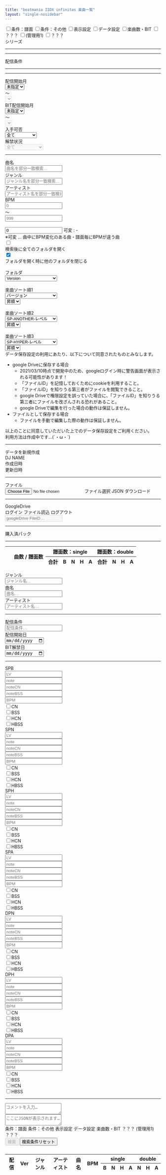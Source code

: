 ```yaml
---
title: "beatmania IIDX infinitas 楽曲一覧"
layout: "single-nosidebar"
---
```


<!--
<div id="ret"></div>

<p>Drive API Quickstart</p>

Add buttons to initiate auth sequence and sign out
<button id="authorize_button" style="display: none;">Authorize</button>
<button id="signout_button" style="display: none;">Sign Out</button>
<button id="get_button">Get File</button>

<pre id="content" style="white-space: pre-wrap;"></pre>
-->

<link rel="stylesheet" href="./musics.css">
<script type="text/javascript" src="https://cdn.jsdelivr.net/npm/jquery@3.5.1/dist/jquery.min.js"></script>
<script type="text/javascript" src="./scripts/musics.js"></script>
<script type="text/javascript" src="./musiclist.js"></script>
<script type="text/javascript" src="https://apis.google.com/js/api.js" async defer
    onload="this.onload=function(){};handleClientLoad()"
    onreadystatechange="if (this.readyState === 'complete') this.onload()">
</script>

<div id="toastbox"></div>

<div id="musicsearch" class="table-outer">
    <input id="formtab-1" name="formtab" class="formtabinput" type="checkbox" value="1" data-checkgroup="formtab" /><label for="formtab-1" class="tab_item">条件：譜面</label>
    <input id="formtab-2" name="formtab" class="formtabinput" type="checkbox" value="2" data-checkgroup="formtab" /><label for="formtab-2" class="tab_item">条件：その他</label>
    <input id="formtab-3" name="formtab" class="formtabinput" type="checkbox" value="3" data-checkgroup="formtab" /><label for="formtab-3" class="tab_item">表示設定</label>
    <input id="formtab-4" name="formtab" class="formtabinput" type="checkbox" value="4" data-checkgroup="formtab" /><label for="formtab-4" class="tab_item">データ設定</label>
    <input id="formtab-5" name="formtab" class="formtabinput" type="checkbox" value="5" data-checkgroup="formtab" /><label for="formtab-5" class="tab_item">楽曲数・BIT</label>
    <input id="formtab-6" name="formtab" class="formtabinput" type="checkbox" value="6" data-checkgroup="formtab" /><label for="formtab-6" class="tab_item">？？？</label>
    <input id="formtab-7" name="formtab" class="formtabinput" type="checkbox" value="7" data-checkgroup="formtab" /><label for="formtab-7" class="tab_item">(管理用1)</label>
    <input id="formtab-8" name="formtab" class="formtabinput" type="checkbox" value="8" data-checkgroup="formtab" /><label for="formtab-8" class="tab_item">？？？</label>
    <div id="formtab-1_content" class="tab_content">
        <div id="scorefilterbox"></div>
    </div>
    <div id="formtab-2_content" class="tab_content">
        <div class="inblock fieldname">シリーズ</div>
        <div id="changeselect-series-ALL" class="changeselect"></div>
        <div id="changeselect-series-CS" class="changeselect"></div>
        <hr class="clearfix" />
        <div id="seriesbox"></div>
        <hr class="clearfix" />
        <div class="inblock fieldname">配信条件</div>
        <div id="changeselect-releasetype-ALL" class="changeselect"></div>
        <div id="changeselect-releasetype-championship" class="changeselect"></div>
        <div id="changeselect-releasetype-Pack" class="changeselect"></div>
        <hr class="clearfix" />
        <div id="releasetypebox"></div>
        <hr class="clearfix" />
        <div class="clearfix">
            <div class="fieldname">配信開始月</div>
            <div class="releasedate-menu selectbutton inblock">
                <select id="releasedate-min" name="releasedate-min">
                    <option value="2000-01-01" selected>未指定</option>
                </select>
                <div></div>
            </div>
            <div class="inblock pad-lr5">～</div>
            <div class="releasedate-menu selectbutton inblock">
                <select id="releasedate-max" name="releasedate-max" disabled>
                </select>
                <div></div>
            </div>
        </div>
        <div class="clearfix">
            <div class="fieldname">BIT配信開始月</div>
            <div class="releasedate-menu selectbutton inblock">
                <select id="bitdate-min" name="bitdate-min">
                    <option value="2000-01-01" selected>未指定</option>
                </select>
                <div></div>
            </div>
            <div class="inblock pad-lr5">～</div>
            <div class="releasedate-menu selectbutton inblock">
                <select id="bitdate-max" name="bitdate-max" disabled>
                </select>
                <div></div>
            </div>
        </div>
        <div class="clearfix">
            <div class="fieldname">入手可否</div>
            <div class="selectbutton inblock">
                <select id="available" name="available">
                    <option value="ALL" selected>全て</option>
                    <option value="yes">現在入手可能</option>
                    <option value="no">現在入手不可</option>
                </select>
                <div></div>
            </div>
        </div>
        <div class="clearfix">
            <div class="fieldname">解禁状況</div>
            <div class="selectbutton inblock">
                <select id="unlocked" name="unlocked" disabled>
                    <option value="ALL" selected>全て</option>
                    <option value="yes">全譜面解禁済</option>
                    <option value="partiallyyes">1譜面以上解禁済</option>
                    <option value="partially">解禁中</option>
                    <option value="partiallyno">1譜面以上未解禁</option>
                    <option value="no">未解禁</option>
                </select>
                <div></div>
            </div>
        </div>
        <hr class="clearfix" />
        <div class="clearfix">
            <div class="fieldname">曲名</div>
            <div class="inblock"><input id="title" name="title" type="text" placeholder="曲名を部分一致検索…" class="input-260" autocomplete="on" list="titlelist" /><datalist id="titlelist"></datalist></div>
        </div>
        <div class="clearfix">
            <div class="fieldname">ジャンル</div>
            <div class="inblock"><input id="genre" name="genre" type="text" placeholder="ジャンル名を部分一致検索…" class="input-260" autocomplete="on" list="genrelist" /><datalist id="genrelist"></datalist></div>
        </div>
        <div class="clearfix">
            <div class="fieldname">アーティスト</div>
            <div class="inblock"><input id="artist" name="artist" type="text" placeholder="アーティスト名を部分一致検索…" class="input-260" autocomplete="on" list="artistlist" /><datalist id="artistlist"></datalist></div>
        </div>
        <div class="clearfix">
            <div class="fieldname">BPM</div>
            <div class="notes-menu"><input id="opt_bpm_min" name="opt_bpm_min" type="text" placeholder="0" class="input-60" /></div>
            <div class="inblock pad-lr5">～</div>
            <div class="notes-menu"><input id="opt_bpm_max" name="opt_bpm_max" type="text" placeholder="999" class="input-60" /></div>
            <div class="inblock pad-lr5">&nbsp;</div>
            <div class="vname bpm_opt">
                <input id="opt_bpm_changing" name="opt_bpm_changing" type="number" class="opt hidden" value="0" />
                <label for="opt_bpm_changing">可変&nbsp;:&nbsp;-</label>
            </div>
        </div>
        <div class="clearfix"><span>※可変 … 曲中にBPM変化のある曲・譜面毎にBPMが違う曲</span></div>
    </div>
    <div id="formtab-3_content" class="tab_content">
        <div class="clearfix">
            <div class="settings-check"><input id="searchopen" name="searchopen" type="checkbox" value="1" /></div>
            <div class="inblock"><label for="searchopen">検索後に全てのフォルダを開く</label></div>
        </div>
        <div class="clearfix">
            <div class="settings-check"><input id="singleopen" name="singleopen" type="checkbox" value="1" checked /></div>
            <div class="inblock"><label for="singleopen">フォルダを開く時に他のフォルダを閉じる</label></div>
        </div>
        <div class="clearfix">
            <div class="settings-check">&nbsp;</div>
            <div class="fieldname">フォルダ</div>
            <div class="inblock selectbutton">
                <select id="search-folder" name="search-folder">
                    <option value="VER" selected>Version</option>
                    <option value="SPNLV">SP-NORMAL-レベル</option>
                    <option value="SPHLV">SP-HYPER-レベル</option>
                    <option value="SPALV">SP-ANOTHER-レベル</option>
                    <option value="DPNLV">DP-NORMAL-レベル</option>
                    <option value="DPHLV">DP-HYPER-レベル</option>
                    <option value="DPALV">DP-ANOTHER-レベル</option>
                    <option value="SPNNOTES">SP-NORMAL-ノート数</option>
                    <option value="SPHNOTES">SP-HYPER-ノート数</option>
                    <option value="SPANOTES">SP-ANOTHER-ノート数</option>
                    <option value="DPNNOTES">DP-NORMAL-ノート数</option>
                    <option value="DPHNOTES">DP-HYPER-ノート数</option>
                    <option value="DPANOTES">DP-ANOTHER-ノート数</option>
                    <option value="BPM">BPM</option>
                    <option value="RELT">配信条件</option>
                    <option value="RELY">リリース年</option>
                    <option value="RELYM">リリース月</option>
                    <option value="BITY">BIT解禁年</option>
                    <option value="BITYM">BIT解禁月</option>
                </select>
                <div></div>
            </div>
        </div>
        <div class="clearfix">
            <div class="settings-check">&nbsp;</div>
            <div class="fieldname">楽曲ソート順1</div>
            <div class="inblock selectbutton">
                <select id="search-sort1" name="search-sort1" class="search-sort">
                    <option value="TITLE">曲名</option>
                    <option value="ARTIST">アーティスト名</option>
                    <option value="GENRE">ジャンル名</option>
                    <option value="BPM">BPM</option>
                    <option value="VERSION" selected>バージョン</option>
                    <option value="RELEASE">リリース日</option>
                    <option value="BITDATE">BIT解禁日</option>
                    <option value="SPNLV">SP-NORMAL-レベル</option>
                    <option value="SPHLV">SP-HYPER-レベル</option>
                    <option value="SPALV">SP-ANOTHER-レベル</option>
                    <option value="DPNLV">DP-NORMAL-レベル</option>
                    <option value="DPHLV">DP-HYPER-レベル</option>
                    <option value="DPALV">DP-ANOTHER-レベル</option>
                    <option value="SPNNOTES">SP-NORMAL-ノート数</option>
                    <option value="SPHNOTES">SP-HYPER-ノート数</option>
                    <option value="SPANOTES">SP-ANOTHER-ノート数</option>
                    <option value="DPNNOTES">DP-NORMAL-ノート数</option>
                    <option value="DPHNOTES">DP-HYPER-ノート数</option>
                    <option value="DPANOTES">DP-ANOTHER-ノート数</option>
                </select>
                <div></div>
                <select id="search-sort-order1" name="search-sort-order1" class="search-sort-order">
                    <option value="UP" selected>昇順</option>
                    <option value="DOWN">降順</option>
                </select>
                <div></div>
            </div>
        </div>
        <div class="clearfix">
            <div class="settings-check">&nbsp;</div>
            <div class="fieldname">楽曲ソート順2</div>
            <div class="inblock selectbutton">
                <select id="search-sort2" name="search-sort2" class="search-sort">
                    <option value="TITLE">曲名</option>
                    <option value="ARTIST">アーティスト名</option>
                    <option value="GENRE">ジャンル名</option>
                    <option value="BPM">BPM</option>
                    <option value="VERSION">バージョン</option>
                    <option value="RELEASE">リリース日</option>
                    <option value="BITDATE">BIT解禁日</option>
                    <option value="SPNLV">SP-NORMAL-レベル</option>
                    <option value="SPHLV">SP-HYPER-レベル</option>
                    <option value="SPALV" selected>SP-ANOTHER-レベル</option>
                    <option value="DPNLV">DP-NORMAL-レベル</option>
                    <option value="DPHLV">DP-HYPER-レベル</option>
                    <option value="DPALV">DP-ANOTHER-レベル</option>
                    <option value="SPNNOTES">SP-NORMAL-ノート数</option>
                    <option value="SPHNOTES">SP-HYPER-ノート数</option>
                    <option value="SPANOTES">SP-ANOTHER-ノート数</option>
                    <option value="DPNNOTES">DP-NORMAL-ノート数</option>
                    <option value="DPHNOTES">DP-HYPER-ノート数</option>
                    <option value="DPANOTES">DP-ANOTHER-ノート数</option>
                </select>
                <div></div>
                <select id="search-sort-order2" name="search-sort-order2" class="search-sort-order">
                    <option value="UP" selected>昇順</option>
                    <option value="DOWN">降順</option>
                </select>
                <div></div>
            </div>
        </div>
        <div class="clearfix">
            <div class="settings-check">&nbsp;</div>
            <div class="fieldname">楽曲ソート順3</div>
            <div class="inblock selectbutton">
                <select id="search-sort3" name="search-sort3" class="search-sort">
                    <option value="TITLE">曲名</option>
                    <option value="ARTIST">アーティスト名</option>
                    <option value="GENRE">ジャンル名</option>
                    <option value="BPM">BPM</option>
                    <option value="VERSION">バージョン</option>
                    <option value="RELEASE">リリース日</option>
                    <option value="BITDATE">BIT解禁日</option>
                    <option value="SPNLV">SP-NORMAL-レベル</option>
                    <option value="SPHLV" selected>SP-HYPER-レベル</option>
                    <option value="SPALV">SP-ANOTHER-レベル</option>
                    <option value="DPNLV">DP-NORMAL-レベル</option>
                    <option value="DPHLV">DP-HYPER-レベル</option>
                    <option value="DPALV">DP-ANOTHER-レベル</option>
                    <option value="SPNNOTES">SP-NORMAL-ノート数</option>
                    <option value="SPHNOTES">SP-HYPER-ノート数</option>
                    <option value="SPANOTES">SP-ANOTHER-ノート数</option>
                    <option value="DPNNOTES">DP-NORMAL-ノート数</option>
                    <option value="DPHNOTES">DP-HYPER-ノート数</option>
                    <option value="DPANOTES">DP-ANOTHER-ノート数</option>
                </select>
                <div></div>
                <select id="search-sort-order3" name="search-sort-order3" class="search-sort-order">
                    <option value="UP" selected>昇順</option>
                    <option value="DOWN">降順</option>
                </select>
                <div></div>
            </div>
        </div>
    </div>
    <div id="formtab-4_content" class="tab_content">
        <div class="clearfix">
            <div>
            データ保存設定の利用にあたり、以下について同意されたものとみなします。<br />
            <ul>
                <li>google Driveに保存する場合<br />
                    <ul>
                        <li class="warn">2021/03/10時点で開発中のため、googleログイン時に警告画面が表示される可能性があります！</li>
                        <li>「ファイルID」を記憶しておくためにcookieを利用すること。</li>
                        <li>「ファイルID」を知りうる第三者がファイルを閲覧できること。</li>
                        <li>google Driveで権限設定を誤っていた場合に、「ファイルID」を知りうる第三者にファイルを改ざんされる恐れがあること。</li>
                        <li>google Driveで編集を行った場合の動作は保証しません。</li>
                    </ul>
                </li>
                <li>ファイルとして保存する場合<br />
                    <ul>
                        <li>ファイルを手動で編集した際の動作は保証しません。</li>
                    </ul>
                </li>
            </ul>
            以上のことに同意していただいた上でのデータ保存設定をご利用ください。<br />
            利用方法は作成中です…(´・ω・`)<br />
            </div>
        </div>
        <hr class="clearfix" />
        <div class="clearfix">
            <div class="fieldname"></div><div class="inblock"><a id="newtext" class="btn btn--info">データを新規作成</a></div>
        </div>
        <div class="clearfix">
            <div class="fieldname">DJ NAME</div><div id="userJSON_djname" class="inblock"></div>
        </div>
        <div class="clearfix">
            <div class="fieldname">作成日時</div><div id="userJSON_created" class="inblock"></div>
        </div>
        <div class="clearfix">
            <div class="fieldname">更新日時</div><div id="userJSON_updated" class="inblock"></div>
        </div>
        <hr class="clearfix" />
        <div class="clearfix" id="json-message-outer" class="hidden">
            <div class="fieldname"></div><div id="json-message" class="inblock"></div>
        </div>
        <div class="clearfix">
            <div class="fieldname">ファイル</div>
            <div class="inblock">
                <div class="clearfix">
                    <input id="localfile" name="localfile" type="file" class="hidden" /><label for="localfile" class="btn btn--info"> ファイル選択 </label>
                    <a id="downloadButton" class="btn btn--info hidden">JSON ダウンロード</a>
                </div>
                <div class="clearfix">
                    <div id="localfilename"></div>
                </div>
            </div>
        </div>
        <hr class="clearfix" />
        <div class="clearfix">
            <div class="fieldname">GoogleDrive</div>
            <div class="inblock">
                <div class="clearfix">
                    <a id="googleSignin" class="btn btn--info">ログイン</a>
                    <a id="gdfileget" class="btn btn--info">ファイル読込</a>
                    <a id="googleSignout" class="btn btn--info">ログアウト</a>
                </div>
                <input id="gdid" name="gdid" type="text" placeholder="googleDrive FileID…" class="input-200" disabled />
            </div>
        </div>
        <!-- <hr class="clearfix sg2" />
        <div class="clearfix sg2 rival">
            <div class="fieldname">ライバル1</div>
            <div class="inblock"><input id="rival1" name="rival1" type="text" placeholder="ライバルのID…" class="input-200" disabled /></div>
        </div>
        <div class="clearfix sg2 rival">
            <div class="fieldname">┗参照パス</div>
            <div class="inblock"><input id="rival1pass" name="rival1pass" type="text" placeholder="ライバルの参照パス…" class="input-200" disabled /></div>
        </div>
        <hr class="clearfix sg2" />
        <div class="clearfix sg2 rival">
            <div class="fieldname">ライバル2</div>
            <div class="inblock"><input id="rival2" name="rival2" type="text" placeholder="ライバルのID…" class="input-200" disabled /></div>
        </div>
        <div class="clearfix sg2 rival">
            <div class="fieldname">┗参照パス</div>
            <div class="inblock"><input id="rival2pass" name="rival2pass" type="text" placeholder="ライバルの参照パス…" class="input-200" disabled /></div>
        </div>
        <hr class="clearfix sg2" />
        <div class="clearfix sg2 rival">
            <div class="fieldname">ライバル3</div>
            <div class="inblock"><input id="rival3" name="rival3" type="text" placeholder="ライバルのID…" class="input-200" disabled /></div>
        </div>
        <div class="clearfix sg2 rival">
            <div class="fieldname">┗参照パス</div>
            <div class="inblock"><input id="rival3pass" name="rival3pass" type="text" placeholder="ライバルの参照パス…" class="input-200" disabled /></div>
        </div>
        <hr class="clearfix sg2" />
        <div class="clearfix sg2 rival">
            <div class="fieldname">ライバル4</div>
            <div class="inblock"><input id="rival4" name="rival4" type="text" placeholder="ライバルのID…" class="input-200" disabled /></div>
        </div>
        <div class="clearfix sg2 rival">
            <div class="fieldname">┗参照パス</div>
            <div class="inblock"><input id="rival4pass" name="rival4pass" type="text" placeholder="ライバルの参照パス…" class="input-200" disabled /></div>
        </div>
        <hr class="clearfix sg2" />
        <div class="clearfix sg2 rival">
            <div class="fieldname">ライバル5</div>
            <div class="inblock"><input id="rival5" name="rival5" type="text" placeholder="ライバルのID…" class="input-200" disabled /></div>
        </div>
        <div class="clearfix sg2 rival">
            <div class="fieldname">┗参照パス</div>
            <div class="inblock"><input id="rival5pass" name="rival5pass" type="text" placeholder="ライバルの参照パス…" class="input-200" disabled /></div>
        </div>
        <div class="clearfix sg2 rival">
            <input id="setrivalid" name="setmyid" type="checkbox" class="hidden" disabled />
            <label for="setrivalid">ライバル情報更新</label>
        </div> -->
        <hr class="sg2 clearfix" />
        <div class="clearfix">
            <div class="fieldname">購入済パック</div>
            <hr class="clearfix" />
            <div id="purchasebox" class="sg2 purchase"></div>
        </div>
    </div>
    <div id="formtab-5_content" class="table-outer tab_content">
        <div class="info-lastupdated"></div>
        <table class="infotable">
            <colgroup span="1" class="section1"></colgroup>
            <colgroup span="1" class="section2"></colgroup>
            <colgroup span="1" class="total"></colgroup>
            <colgroup span="5" class="scoreinfo single"></colgroup>
            <colgroup span="4" class="scoreinfo double"></colgroup>
            <thead>
                <tr>
                    <th rowspan="2" colspan="2">&nbsp;</th>
                    <th rowspan="2" class="total">曲数 / 譜面数</th>
                    <th colspan="5" class="sp">譜面数：single</th>
                    <th colspan="4" class="dp">譜面数：double</th>
                </tr>
                <tr>
                    <th class="sp level all">合計</th>
                    <th class="sp level spb">B</th>
                    <th class="sp level spn">N</th>
                    <th class="sp level sph">H</th>
                    <th class="sp level spa">A</th>
                    <th class="dp level all">合計</th>
                    <th class="dp level dpn">N</th>
                    <th class="dp level dph">H</th>
                    <th class="dp level dpa">A</th>
                </tr>
            </thead>
        </table>
    </div>
    <div id="formtab-6_content" class="tab_content">
        <div id="scorefilterbox"></div>
    </div>
    <div id="formtab-7_content" class="tab_content">
        <div class="clearfix">
            <div class="fieldname"><label for="new_genre">ジャンル</label></div>
            <div class="inblock"><input id="new_genre" name="new_genre" type="text" placeholder="ジャンル名…" class="input-260" /></div>
        </div>
        <div class="clearfix">
            <div class="fieldname"><label for="new_title">曲名</label></div>
            <div class="inblock"><input id="new_title" name="new_title" type="text" placeholder="曲名…" class="input-260" /></div>
        </div>
        <div class="clearfix">
            <div class="fieldname"><label for="new_artist">アーティスト</label></div>
            <div class="inblock"><input id="new_artist" name="new_artist" type="text" placeholder="アーティスト名…" class="input-260" /></div>
        </div>
        <hr class="clearfix" />
        <div class="clearfix">
            <div class="fieldname"><label for="new_releasetype">配信条件</label></div>
            <div class="inblock">
                <input id="new_releasetype" name="new_releasetype" type="text" placeholder="配信条件…" class="input-260" list="releasetypelist" />
                <datalist id="releasetypelist">
                    <option value="Monthly" />
                    <option value="BIT" />
                    <option value="Default" />
                    <option value="DJP" />
                    <option value="Championship" />
                    <option value="Pack" />
                    <option value="PackSS" />
                    <option value="PackPM" />
                </datalist>
            </div>
        </div>
        <div class="clearfix">
            <div class="fieldname"><label for="new_releasedate">配信開始日</label></div>
            <div class="inblock"><input id="new_releasedate" name="new_releasedate" type="date" placeholder="配信開始日…" class="input-260" /></div>
        </div>
        <div class="clearfix">
            <div class="fieldname"><label for="new_bitdate">BIT解禁日</label></div>
            <div class="inblock"><input id="new_bitdate" name="new_bitdate" type="date" placeholder="BIT解禁日…" class="input-260" /></div>
        </div>
        <hr class="clearfix" />
        <div class="clearfix">
            <div class="fieldname"><label for="new_SPB_Lv">SPB</label></div>
            <div class="inblock"><input id="new_SPB_Lv" name="new_SPB_Lv" type="text" placeholder="LV" class="input-60" /></div>
            <div class="inblock"><input id="new_SPB_notes" name="new_SPB_notes" type="text" placeholder="note" class="input-60" /></div>
            <div class="inblock"><input id="new_SPB_notesCN" name="new_SPB_notesCN" type="text" placeholder="noteCN" class="input-60" /></div>
            <div class="inblock"><input id="new_SPB_notesBSS" name="new_SPB_notesBSS" type="text" placeholder="noteBSS" class="input-60" /></div>
            <div class="inblock"><input id="new_SPB_BPM" name="new_SPB_BPM" type="text" placeholder="BPM" class="input-60" /></div>
            <div class="vname addmusic"><input id="new_SPB_CN" name="new_SPB_CN" type="checkbox" class="releasetype-checkbox" /><label for="new_SPB_CN">CN</label></div>
            <div class="vname addmusic"><input id="new_SPB_BSS" name="new_SPB_BSS" type="checkbox" class="releasetype-checkbox" /><label for="new_SPB_BSS">BSS</label></div>
            <div class="vname addmusic"><input id="new_SPB_HCN" name="new_SPB_HCN" type="checkbox" class="releasetype-checkbox" /><label for="new_SPB_HCN">HCN</label></div>
            <div class="vname addmusic"><input id="new_SPB_HBSS" name="new_SPB_HBSS" type="checkbox" class="releasetype-checkbox" /><label for="new_SPB_HBSS">HBSS</label></div>
        </div>
        <div class="clearfix">
            <div class="fieldname"><label for="new_SPN_Lv">SPN</label></div>
            <div class="inblock"><input id="new_SPN_Lv" name="new_SPN_Lv" type="text" placeholder="LV" class="input-60" /></div>
            <div class="inblock"><input id="new_SPN_notes" name="new_SPN_notes" type="text" placeholder="note" class="input-60" /></div>
            <div class="inblock"><input id="new_SPN_notesCN" name="new_SPN_notesCN" type="text" placeholder="noteCN" class="input-60" /></div>
            <div class="inblock"><input id="new_SPN_notesBSS" name="new_SPN_notesBSS" type="text" placeholder="noteBSS" class="input-60" /></div>
            <div class="inblock"><input id="new_SPN_BPM" name="new_SPN_BPM" type="text" placeholder="BPM" class="input-60" /></div>
            <div class="vname addmusic"><input id="new_SPN_CN" name="new_SPN_CN" type="checkbox" class="releasetype-checkbox" /><label for="new_SPN_CN">CN</label></div>
            <div class="vname addmusic"><input id="new_SPN_BSS" name="new_SPN_BSS" type="checkbox" class="releasetype-checkbox" /><label for="new_SPN_BSS">BSS</label></div>
            <div class="vname addmusic"><input id="new_SPN_HCN" name="new_SPN_HCN" type="checkbox" class="releasetype-checkbox" /><label for="new_SPN_HCN">HCN</label></div>
            <div class="vname addmusic"><input id="new_SPN_HBSS" name="new_SPN_HBSS" type="checkbox" class="releasetype-checkbox" /><label for="new_SPN_HBSS">HBSS</label></div>
        </div>
        <div class="clearfix">
            <div class="fieldname"><label for="new_SPH_Lv">SPH</label></div>
            <div class="inblock"><input id="new_SPH_Lv" name="new_SPH_Lv" type="text" placeholder="LV" class="input-60" /></div>
            <div class="inblock"><input id="new_SPH_notes" name="new_SPH_notes" type="text" placeholder="note" class="input-60" /></div>
            <div class="inblock"><input id="new_SPH_notesCN" name="new_SPH_notesCN" type="text" placeholder="noteCN" class="input-60" /></div>
            <div class="inblock"><input id="new_SPH_notesBSS" name="new_SPH_notesBSS" type="text" placeholder="noteBSS" class="input-60" /></div>
            <div class="inblock"><input id="new_SPH_BPM" name="new_SPH_BPM" type="text" placeholder="BPM" class="input-60" /></div>
            <div class="vname addmusic"><input id="new_SPH_CN" name="new_SPH_CN" type="checkbox" class="releasetype-checkbox" /><label for="new_SPH_CN">CN</label></div>
            <div class="vname addmusic"><input id="new_SPH_BSS" name="new_SPH_BSS" type="checkbox" class="releasetype-checkbox" /><label for="new_SPH_BSS">BSS</label></div>
            <div class="vname addmusic"><input id="new_SPH_HCN" name="new_SPH_HCN" type="checkbox" class="releasetype-checkbox" /><label for="new_SPH_HCN">HCN</label></div>
            <div class="vname addmusic"><input id="new_SPH_HBSS" name="new_SPH_HBSS" type="checkbox" class="releasetype-checkbox" /><label for="new_SPH_HBSS">HBSS</label></div>
        </div>
        <div class="clearfix">
            <div class="fieldname"><label for="new_SPA_Lv">SPA</label></div>
            <div class="inblock"><input id="new_SPA_Lv" name="new_SPA_Lv" type="text" placeholder="LV" class="input-60" /></div>
            <div class="inblock"><input id="new_SPA_notes" name="new_SPA_notes" type="text" placeholder="note" class="input-60" /></div>
            <div class="inblock"><input id="new_SPA_notesCN" name="new_SPA_notesCN" type="text" placeholder="noteCN" class="input-60" /></div>
            <div class="inblock"><input id="new_SPA_notesBSS" name="new_SPA_notesBSS" type="text" placeholder="noteBSS" class="input-60" /></div>
            <div class="inblock"><input id="new_SPA_BPM" name="new_SPA_BPM" type="text" placeholder="BPM" class="input-60" /></div>
            <div class="vname addmusic"><input id="new_SPA_CN" name="new_SPA_CN" type="checkbox" class="releasetype-checkbox" /><label for="new_SPA_CN">CN</label></div>
            <div class="vname addmusic"><input id="new_SPA_BSS" name="new_SPA_BSS" type="checkbox" class="releasetype-checkbox" /><label for="new_SPA_BSS">BSS</label></div>
            <div class="vname addmusic"><input id="new_SPA_HCN" name="new_SPA_HCN" type="checkbox" class="releasetype-checkbox" /><label for="new_SPA_HCN">HCN</label></div>
            <div class="vname addmusic"><input id="new_SPA_HBSS" name="new_SPA_HBSS" type="checkbox" class="releasetype-checkbox" /><label for="new_SPA_HBSS">HBSS</label></div>
        </div>
        <div class="clearfix">
            <div class="fieldname"><label for="new_DPN_Lv">DPN</label></div>
            <div class="inblock"><input id="new_DPN_Lv" name="new_DPN_Lv" type="text" placeholder="LV" class="input-60" /></div>
            <div class="inblock"><input id="new_DPN_notes" name="new_DPN_notes" type="text" placeholder="note" class="input-60" /></div>
            <div class="inblock"><input id="new_DPN_notesCN" name="new_DPN_notesCN" type="text" placeholder="noteCN" class="input-60" /></div>
            <div class="inblock"><input id="new_DPN_notesBSS" name="new_DPN_notesBSS" type="text" placeholder="noteBSS" class="input-60" /></div>
            <div class="inblock"><input id="new_DPN_BPM" name="new_DPN_BPM" type="text" placeholder="BPM" class="input-60" /></div>
            <div class="vname addmusic"><input id="new_DPN_CN" name="new_DPN_CN" type="checkbox" class="releasetype-checkbox" /><label for="new_DPN_CN">CN</label></div>
            <div class="vname addmusic"><input id="new_DPN_BSS" name="new_DPN_BSS" type="checkbox" class="releasetype-checkbox" /><label for="new_DPN_BSS">BSS</label></div>
            <div class="vname addmusic"><input id="new_DPN_HCN" name="new_DPN_HCN" type="checkbox" class="releasetype-checkbox" /><label for="new_DPN_HCN">HCN</label></div>
            <div class="vname addmusic"><input id="new_DPN_HBSS" name="new_DPN_HBSS" type="checkbox" class="releasetype-checkbox" /><label for="new_DPN_HBSS">HBSS</label></div>
        </div>
        <div class="clearfix">
            <div class="fieldname"><label for="new_DPH_Lv">DPH</label></div>
            <div class="inblock"><input id="new_DPH_Lv" name="new_DPH_Lv" type="text" placeholder="LV" class="input-60" /></div>
            <div class="inblock"><input id="new_DPH_notes" name="new_DPH_notes" type="text" placeholder="note" class="input-60" /></div>
            <div class="inblock"><input id="new_DPH_notesCN" name="new_DPH_notesCN" type="text" placeholder="noteCN" class="input-60" /></div>
            <div class="inblock"><input id="new_DPH_notesBSS" name="new_DPH_notesBSS" type="text" placeholder="noteBSS" class="input-60" /></div>
            <div class="inblock"><input id="new_DPH_BPM" name="new_DPH_BPM" type="text" placeholder="BPM" class="input-60" /></div>
            <div class="vname addmusic"><input id="new_DPH_CN" name="new_DPH_CN" type="checkbox" class="releasetype-checkbox" /><label for="new_DPH_CN">CN</label></div>
            <div class="vname addmusic"><input id="new_DPH_BSS" name="new_DPH_BSS" type="checkbox" class="releasetype-checkbox" /><label for="new_DPH_BSS">BSS</label></div>
            <div class="vname addmusic"><input id="new_DPH_HCN" name="new_DPH_HCN" type="checkbox" class="releasetype-checkbox" /><label for="new_DPH_HCN">HCN</label></div>
            <div class="vname addmusic"><input id="new_DPH_HBSS" name="new_DPH_HBSS" type="checkbox" class="releasetype-checkbox" /><label for="new_DPH_HBSS">HBSS</label></div>
        </div>
        <div class="clearfix">
            <div class="fieldname"><label for="new_DPA_Lv">DPA</label></div>
            <div class="inblock"><input id="new_DPA_Lv" name="new_DPA_Lv" type="text" placeholder="LV" class="input-60" /></div>
            <div class="inblock"><input id="new_DPA_notes" name="new_DPA_notes" type="text" placeholder="note" class="input-60" /></div>
            <div class="inblock"><input id="new_DPA_notesCN" name="new_DPA_notesCN" type="text" placeholder="noteCN" class="input-60" /></div>
            <div class="inblock"><input id="new_DPA_notesBSS" name="new_DPA_notesBSS" type="text" placeholder="noteBSS" class="input-60" /></div>
            <div class="inblock"><input id="new_DPA_BPM" name="new_DPA_BPM" type="text" placeholder="BPM" class="input-60" /></div>
            <div class="vname addmusic"><input id="new_DPA_CN" name="new_DPA_CN" type="checkbox" class="releasetype-checkbox" /><label for="new_DPA_CN">CN</label></div>
            <div class="vname addmusic"><input id="new_DPA_BSS" name="new_DPA_BSS" type="checkbox" class="releasetype-checkbox" /><label for="new_DPA_BSS">BSS</label></div>
            <div class="vname addmusic"><input id="new_DPA_HCN" name="new_DPA_HCN" type="checkbox" class="releasetype-checkbox" /><label for="new_DPA_HCN">HCN</label></div>
            <div class="vname addmusic"><input id="new_DPA_HBSS" name="new_DPA_HBSS" type="checkbox" class="releasetype-checkbox" /><label for="new_DPA_HBSS">HBSS</label></div>
        </div>
        <hr class="clearfix" />
        <div class="clearfix"><textarea id="new_comment" name="new_comment" placeholder="コメントを入力…" class="textarea-100p height-8"></textarea></div>
        <div class="clearfix"><textarea id="new_json" name="new_json" placeholder="ここにJSONが表示されます…" class="textarea-100p height-8"></textarea></div>
    </div>
    <div id="formtab-8_content" class="tab_content">
        <div id="scorefilterbox"></div>
    </div>
    <label for="formtab-1" class="tab_item formtab-bottom">条件：譜面</label>
    <label for="formtab-2" class="tab_item formtab-bottom">条件：その他</label>
    <label for="formtab-3" class="tab_item formtab-bottom">表示設定</label>
    <label for="formtab-4" class="tab_item formtab-bottom">データ設定</label>
    <label for="formtab-5" class="tab_item formtab-bottom">楽曲数・BIT</label>
    <label for="formtab-6" class="tab_item formtab-bottom">？？？</label>
    <label for="formtab-7" class="tab_item formtab-bottom">(管理用1)</label>
    <label for="formtab-8" class="tab_item formtab-bottom">？？？</label>
</div>

<form id="searchbuttonform" enctype="application/x-www-form-urlencoded" onsubmit="return false;">
    <div class="buttons center">
        <input id="filter-button" name="filter-button" type="submit" value="検索" form="musicsearch" disabled />
        <input id="formreset" name="formreset" type="reset" value="検索条件リセット" />
    </div>
</form>

<div id="debug"></div>
<div id="search-init"></div>
<div id="search-message"></div>

<div class="table-outer">
    <table class="musiclist">
        <caption></caption>
        <colgroup span="1" class="release"></colgroup>
        <colgroup span="1" class="version"></colgroup>
        <colgroup span="4" class="musicinfo"></colgroup>
        <colgroup span="4" class="scoreinfo single"></colgroup>
        <colgroup span="3" class="scoreinfo double"></colgroup>
        <thead>
            <tr>
                <th rowspan="2" class="release">配信</th>
                <th rowspan="2" class="version">Ver</th>
                <th rowspan="2" class="genre">ジャンル</th>
                <th rowspan="2" class="artist">アーティスト</th>
                <th rowspan="2" class="title">曲名</th>
                <th rowspan="2" class="bpm">BPM</th>
                <th colspan="4" class="sp">single</th>
                <th colspan="3" class="dp">double</th>
            </tr>
            <tr>
                <th class="sp level spb">B</th>
                <th class="sp level spn">N</th>
                <th class="sp level sph">H</th>
                <th class="sp level spa">A</th>
                <th class="dp level dpn">N</th>
                <th class="dp level dph">H</th>
                <th class="dp level dpa">A</th>
            </tr>
        </thead>
    </table>
</div>